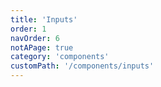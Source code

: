```yaml
---
title: 'Inputs'
order: 1
navOrder: 6
notAPage: true
category: 'components'
customPath: '/components/inputs'
---
```

